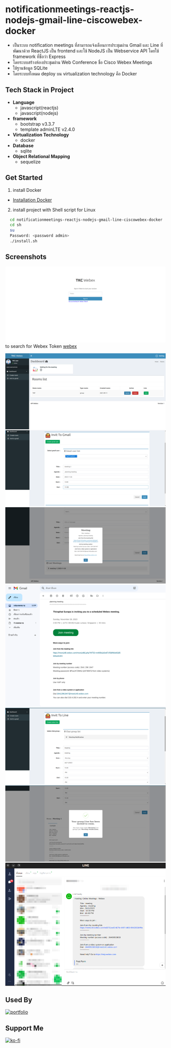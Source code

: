# notificationmeetings-reactjs-nodejs-gmail-line-ciscowebex-docker

- เป็นระบบ notification meetings ที่สามารถแจ้งเตือนการประชุมผ่าน Gmail และ Line  ที่พัฒนาด้วย ReactJS เป็น frontend และใช้ NodeJS เป็น Webservice API โดยใช้ framework ที่ชื่อว่า Express 
- โดยระบบสร้างห้องประชุมผ่าน Web Conference ชื่อ Cisco Webex Meetings
- ใช้ฐานข้อมูล SQLite 
- โดยระบบทั้งหมด deploy บน virtualization technology คือ Docker

## Tech Stack in Project 

- **Language**
    - javascript(reactjs)
    - javascript(nodejs)
- **framework**
    - bootstrap v3.3.7 
    - template adminLTE v2.4.0
- **Virtualization Technology**
    - docker
- **Database**
    - sqlite
- **Object Relational Mapping**
    - sequelize

## Get Started
1. install Docker
- [Installation Docker](https://docs.docker.com/engine/install/)

2. install project with Shell script for Linux

```bash
  cd notificationmeetings-reactjs-nodejs-gmail-line-ciscowebex-docker
  cd sh
  su
  Password: <password admin>
  ./install.sh 
```

## Screenshots
![App Screenshot](./screenshots/login.png)
to search for Webex Token [webex](https://developer.webex.com/docs/getting-started)

![App Screenshot](./screenshots/main.png)
![App Screenshot](./screenshots/invit_to_gmail.png)
![App Screenshot](./screenshots/detail_invit_to_gmail.png)
![App Screenshot](./screenshots/gmail.png)
![App Screenshot](./screenshots/invit_to_line.png)
![App Screenshot](./screenshots/detail_invit_to_line2.png)
![App Screenshot](./screenshots/line.png)

## Used By
[![portfolio](https://img.shields.io/badge/my_portfolio-000?style=for-the-badge&logo=ko-fi&logoColor=white)](https://github.com/TopThiraphat)

## Support Me
[![ko-fi](https://ko-fi.com/img/githubbutton_sm.svg)](https://ko-fi.com/R5R0RDJVK)














